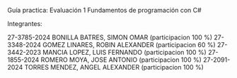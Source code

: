 
Guía practica: Evaluación 1 Fundamentos de programación con C#

Integrantes:

27-3785-2024 BONILLA BATRES, SIMON OMAR (participacion 100 %)
27-3348-2024 GOMEZ LINARES, ROBIN ALEXANDER (participacion 60 %)
27-3442-2023 MANCIA LOPEZ, LUIS FERNANDO (participacion 100 %)
27-1855-2024 ROMERO MOYA, JOSE ANTONIO (participacion 100 %)
27-2091-2024 TORRES MENDEZ, ANGEL ALEXANDER (participacion 100 %)
